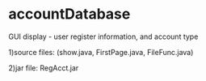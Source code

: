 # accountDatabase
GUI display - user register information, and account type

1)source files: (show.java, FirstPage.java, FileFunc.java)

2)jar file: RegAcct.jar

